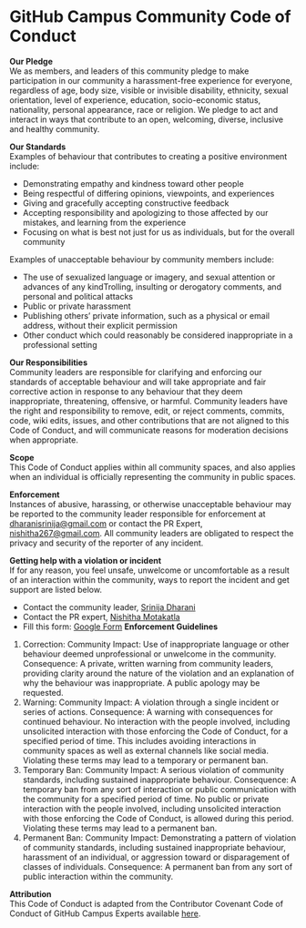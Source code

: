 # GitHub Campus Community Code of Conduct

**Our Pledge**<br>
We as members, and leaders of this community pledge to make participation in our community a harassment-free experience for everyone, regardless of age, body size, visible or invisible disability, ethnicity, sexual orientation, level of experience, education, socio-economic status, nationality, personal appearance, race or religion.
We pledge to act and interact in ways that contribute to an open, welcoming, diverse, inclusive and healthy community.

**Our Standards**<br>
Examples of behaviour that contributes to creating a positive environment include:
- Demonstrating empathy and kindness toward other people
- Being respectful of differing opinions, viewpoints, and experiences
-	Giving and gracefully accepting constructive feedback
-	Accepting responsibility and apologizing to those affected by our mistakes, and learning from the experience
-	Focusing on what is best not just for us as individuals, but for the overall community

Examples of unacceptable behaviour by community members include:
-	The use of sexualized language or imagery, and sexual attention or advances of any kindTrolling, insulting or derogatory comments, and personal and political attacks
-	Public or private harassment
-	Publishing others’ private information, such as a physical or email address, without their explicit permission
-	Other conduct which could reasonably be considered inappropriate in a professional setting

**Our Responsibilities**<br>
Community leaders are responsible for clarifying and enforcing our standards of acceptable behaviour and will take appropriate and fair corrective action in response to any behaviour that they deem inappropriate, threatening, offensive, or harmful.
Community leaders have the right and responsibility to remove, edit, or reject comments, commits, code, wiki edits, issues, and other contributions that are not aligned to this Code of Conduct, and will communicate reasons for moderation decisions when appropriate.

**Scope**<br>
This Code of Conduct applies within all community spaces, and also applies when an individual is officially representing the community in public spaces.

**Enforcement**<br>
Instances of abusive, harassing, or otherwise unacceptable behaviour may be reported to the community leader responsible for enforcement at dharanisrinija@gmail.com or contact the PR Expert, nishitha267@gmail.com. 
All community leaders are obligated to respect the privacy and security of the reporter of any incident.

**Getting help with a violation or incident**<br>
If for any reason, you feel unsafe, unwelcome or uncomfortable as a result of an interaction within the community, ways to report the incident and get support are listed below.
-	Contact the community leader, [Srinija Dharani](dharanisrinija@gmail.com)
-	Contact the PR expert, [Nishitha Motakatla](nishitha267@gmail.com)
-	Fill this form: 
[Google Form](https://forms.gle/JHaguLveQH3RKdfS8)
**Enforcement Guidelines**<br>
1.	Correction: 
Community Impact: Use of inappropriate language or other behaviour deemed unprofessional or unwelcome in the community. 
Consequence: A private, written warning from community leaders, providing clarity around the nature of the violation and an explanation of why the behaviour was inappropriate. A public apology may be requested.
2.	Warning:
Community Impact: A violation through a single incident or series of actions. 
Consequence: A warning with consequences for continued behaviour. No interaction with the people involved, including unsolicited interaction with those enforcing the Code of Conduct, for a specified period of time. This includes avoiding interactions in community spaces as well as external channels like social media. Violating these terms may lead to a temporary or permanent ban.
3.	Temporary Ban:
Community Impact: A serious violation of community standards, including sustained inappropriate behaviour. 
Consequence: A temporary ban from any sort of interaction or public communication with the community for a specified period of time. No public or private interaction with the people involved, including unsolicited interaction with those enforcing the Code of Conduct, is allowed during this period. Violating these terms may lead to a permanent ban.
4.	Permanent Ban:
Community Impact: Demonstrating a pattern of violation of community standards, including sustained inappropriate behaviour, harassment of an individual, or aggression toward or disparagement of classes of individuals. 
Consequence: A permanent ban from any sort of public interaction within the community.

**Attribution**<br>
This Code of Conduct is adapted from the Contributor Covenant Code of Conduct of GitHub Campus Experts available [here](https://www.contributor-covenant.org/version/2/0/code_of_conduct/).

